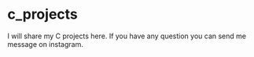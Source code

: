 # c_projects

I will share my C projects here.
If you have any question you can send me message on instagram.
